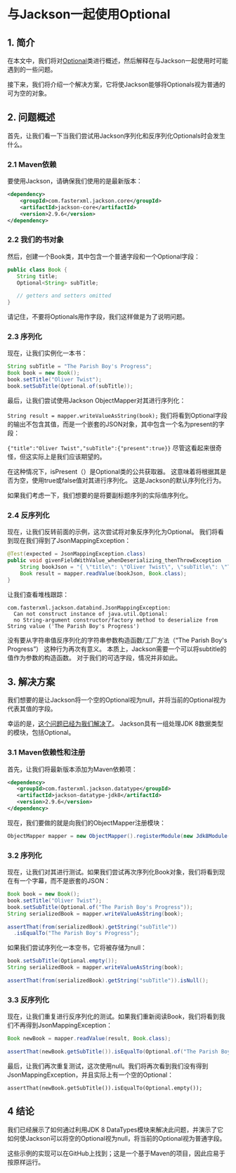 # 与Jackson一起使用Optional

## 1. 简介
在本文中，我们将对[Optional](https://docs.oracle.com/javase/8/docs/api/java/util/Optional.html)类进行概述，然后解释在与Jackson一起使用时可能遇到的一些问题。


接下来，我们将介绍一个解决方案，它将使Jackson能够将Optionals视为普通的可为空的对象。

## 2. 问题概述
首先，让我们看一下当我们尝试用Jackson序列化和反序列化Optionals时会发生什么。

### 2.1 Maven依赖
要使用Jackson，请确保我们使用的是最新版本：

```xml
<dependency>
    <groupId>com.fasterxml.jackson.core</groupId>
    <artifactId>jackson-core</artifactId>
    <version>2.9.6</version>
</dependency>
```

### 2.2 我们的书对象
然后，创建一个Book类，其中包含一个普通字段和一个Optional字段：

```java
public class Book {
   String title;
   Optional<String> subTitle;
    
   // getters and setters omitted
}
```

请记住，不要将Optionals用作字段，我们这样做是为了说明问题。

### 2.3 序列化
现在，让我们实例化一本书：

```java
String subTitle = "The Parish Boy's Progress";
Book book = new Book();
book.setTitle("Oliver Twist");
book.setSubTitle(Optional.of(subTitle));
```

最后，让我们尝试使用Jackson ObjectMapper对其进行序列化：

`String result = mapper.writeValueAsString(book);`
我们将看到Optional字段的输出不包含其值，而是一个嵌套的JSON对象，其中包含一个名为present的字段：

`{"title":"Oliver Twist","subTitle":{"present":true}}`
尽管这看起来很奇怪，但这实际上是我们应该期望的。

在这种情况下，isPresent（）是Optional类的公共获取器。 这意味着将根据其是否为空，使用true或false值对其进行序列化。 这是Jackson的默认序列化行为。

如果我们考虑一下，我们想要的是将要副标题序列的实际值序列化。

### 2.4 反序列化
现在，让我们反转前面的示例，这次尝试将对象反序列化为Optional。 我们将看到现在我们得到了JsonMappingException：

```java
@Test(expected = JsonMappingException.class)
public void givenFieldWithValue_whenDeserializing_thenThrowException
    String bookJson = "{ \"title\": \"Oliver Twist\", \"subTitle\": \"The Parish Boy's Progress\" }";
    Book result = mapper.readValue(bookJson, Book.class);
}
```

让我们查看堆栈跟踪：

```
com.fasterxml.jackson.databind.JsonMappingException:
  Can not construct instance of java.util.Optional:
  no String-argument constructor/factory method to deserialize from String value ('The Parish Boy's Progress')
```

没有要从字符串值反序列化的字符串参数构造函数/工厂方法（“The Parish Boy's Progress”）
这种行为再次有意义。 本质上，Jackson需要一个可以将subtitle的值作为参数的构造函数。 对于我们的可选字段，情况并非如此。

## 3. 解决方案
我们想要的是让Jackson将一个空的Optional视为null，并将当前的Optional视为代表其值的字段。

幸运的是，[这个问题已经为我们解决了](https://github.com/FasterXML/jackson-modules-java8)。 Jackson具有一组处理JDK 8数据类型的模块，包括Optional。

### 3.1 Maven依赖性和注册
首先，让我们将最新版本添加为Maven依赖项：

```xml
<dependency>
   <groupId>com.fasterxml.jackson.datatype</groupId>
   <artifactId>jackson-datatype-jdk8</artifactId>
   <version>2.9.6</version>
</dependency>
```

现在，我们要做的就是向我们的ObjectMapper注册模块：

```java
ObjectMapper mapper = new ObjectMapper().registerModule(new Jdk8Module());
```

### 3.2 序列化
现在，让我们对其进行测试。如果我们尝试再次序列化Book对象，我们将看到现在有一个字幕，而不是嵌套的JSON：

```java
Book book = new Book();
book.setTitle("Oliver Twist");
book.setSubTitle(Optional.of("The Parish Boy's Progress"));
String serializedBook = mapper.writeValueAsString(book);
  
assertThat(from(serializedBook).getString("subTitle"))
  .isEqualTo("The Parish Boy's Progress");
```

如果我们尝试序列化一本空书，它将被存储为null：

```java
book.setSubTitle(Optional.empty());
String serializedBook = mapper.writeValueAsString(book);
  
assertThat(from(serializedBook).getString("subTitle")).isNull();
```

### 3.3 反序列化
现在，让我们重复进行反序列化的测试。如果我们重新阅读Book，我们将看到我们不再得到JsonMappingException：

```java
Book newBook = mapper.readValue(result, Book.class);
  
assertThat(newBook.getSubTitle()).isEqualTo(Optional.of("The Parish Boy's Progress"));
```

最后，让我们再次重复测试，这次使用null。我们将再次看到我们没有得到JsonMappingException，并且实际上有一个空的Optional：

`assertThat(newBook.getSubTitle()).isEqualTo(Optional.empty());`
## 4 结论
我们已经展示了如何通过利用JDK 8 DataTypes模块来解决此问题，并演示了它如何使Jackson可以将空的Optional视为null，将当前的Optional视为普通字段。

这些示例的实现可以在GitHub上找到；这是一个基于Maven的项目，因此应易于按原样运行。
